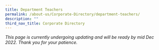 ```yaml
---
title: Department Teachers
permalink: /about-us/Corporate-Directory/department-teachers/
description: ""
third_nav_title: Corporate Directory
---
```

*This page is currently undergoing updating and will be ready by mid Dec 2022. Thank you for your patience.*